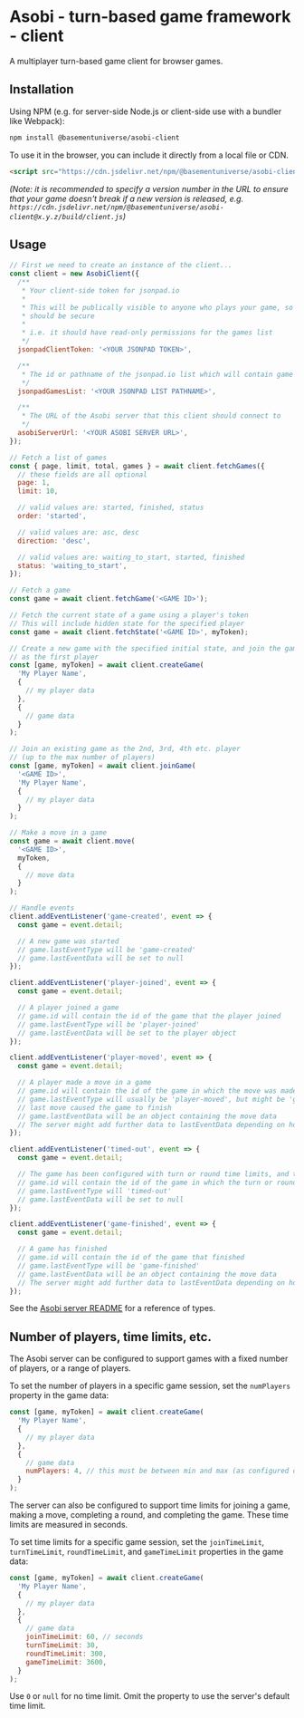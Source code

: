 # Asobi - turn-based game framework - client

A multiplayer turn-based game client for browser games.

## Installation

Using NPM (e.g. for server-side Node.js or client-side use with a bundler like Webpack):

```bash
npm install @basementuniverse/asobi-client
```

To use it in the browser, you can include it directly from a local file or CDN.

```html
<script src="https://cdn.jsdelivr.net/npm/@basementuniverse/asobi-client/build/client.js"></script>
```

_(Note: it is recommended to specify a version number in the URL to ensure that your game doesn't break if a new version is released, e.g. `https://cdn.jsdelivr.net/npm/@basementuniverse/asobi-client@x.y.z/build/client.js`)_

## Usage

```js
// First we need to create an instance of the client...
const client = new AsobiClient({
  /**
   * Your client-side token for jsonpad.io
   *
   * This will be publically visible to anyone who plays your game, so it
   * should be secure
   *
   * i.e. it should have read-only permissions for the games list
   */
  jsonpadClientToken: '<YOUR JSONPAD TOKEN>',

  /**
   * The id or pathname of the jsonpad.io list which will contain game sessions
   */
  jsonpadGamesList: '<YOUR JSONPAD LIST PATHNAME>',

  /**
   * The URL of the Asobi server that this client should connect to
   */
  asobiServerUrl: '<YOUR ASOBI SERVER URL>',
});

// Fetch a list of games
const { page, limit, total, games } = await client.fetchGames({
  // these fields are all optional
  page: 1,
  limit: 10,

  // valid values are: started, finished, status
  order: 'started',

  // valid values are: asc, desc
  direction: 'desc',

  // valid values are: waiting_to_start, started, finished
  status: 'waiting_to_start',
});

// Fetch a game
const game = await client.fetchGame('<GAME ID>');

// Fetch the current state of a game using a player's token
// This will include hidden state for the specified player
const game = await client.fetchState('<GAME ID>', myToken);

// Create a new game with the specified initial state, and join the game
// as the first player
const [game, myToken] = await client.createGame(
  'My Player Name',
  {
    // my player data
  },
  {
    // game data
  }
);

// Join an existing game as the 2nd, 3rd, 4th etc. player
// (up to the max number of players)
const [game, myToken] = await client.joinGame(
  '<GAME ID>',
  'My Player Name',
  {
    // my player data
  }
);

// Make a move in a game
const game = await client.move(
  '<GAME ID>',
  myToken,
  {
    // move data
  }
);

// Handle events
client.addEventListener('game-created', event => {
  const game = event.detail;

  // A new game was started
  // game.lastEventType will be 'game-created'
  // game.lastEventData will be set to null
});

client.addEventListener('player-joined', event => {
  const game = event.detail;

  // A player joined a game
  // game.id will contain the id of the game that the player joined
  // game.lastEventType will be 'player-joined'
  // game.lastEventData will be set to the player object
});

client.addEventListener('player-moved', event => {
  const game = event.detail;

  // A player made a move in a game
  // game.id will contain the id of the game in which the move was made
  // game.lastEventType will usually be 'player-moved', but might be 'game-finished' if the
  // last move caused the game to finish
  // game.lastEventData will be an object containing the move data
  // The server might add further data to lastEventData depending on how it's configured
});

client.addEventListener('timed-out', event => {
  const game = event.detail;

  // The game has been configured with turn or round time limits, and the time limit has been reached
  // game.id will contain the id of the game in which the turn or round timed out
  // game.lastEventType will 'timed-out'
  // game.lastEventData will be set to null
});

client.addEventListener('game-finished', event => {
  const game = event.detail;

  // A game has finished
  // game.id will contain the id of the game that finished
  // game.lastEventType will be 'game-finished'
  // game.lastEventData will be an object containing the move data
  // The server might add further data to lastEventData depending on how it's configured
});
```

See the [Asobi server README](../server/README.md) for a reference of types.

## Number of players, time limits, etc.

The Asobi server can be configured to support games with a fixed number of players, or a range of players.

To set the number of players in a specific game session, set the `numPlayers` property in the game data:

```js
const [game, myToken] = await client.createGame(
  'My Player Name',
  {
    // my player data
  },
  {
    // game data
    numPlayers: 4, // this must be between min and max (as configured on the server)
  }
);
```

The server can also be configured to support time limits for joining a game, making a move, completing a round, and completing the game. These time limits are measured in seconds.

To set time limits for a specific game session, set the `joinTimeLimit`, `turnTimeLimit`, `roundTimeLimit`, and `gameTimeLimit` properties in the game data:

```js
const [game, myToken] = await client.createGame(
  'My Player Name',
  {
    // my player data
  },
  {
    // game data
    joinTimeLimit: 60, // seconds
    turnTimeLimit: 30,
    roundTimeLimit: 300,
    gameTimeLimit: 3600,
  }
);
```

Use `0` or `null` for no time limit. Omit the property to use the server's default time limit.
